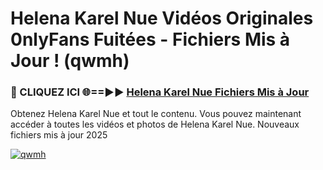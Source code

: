 # Helena Karel Nue Vidéos Originales 0nlyFans Fuitées - Fichiers Mis à Jour ! (qwmh)

<h3>🔴 CLIQUEZ ICI 🌐==►► <a href="https://tinyurl.com/2pmr4ezf" rel="nofollow">Helena Karel Nue Fichiers Mis à Jour</a></h3>

Obtenez Helena Karel Nue et tout le contenu. Vous pouvez maintenant accéder à toutes les vidéos et photos de Helena Karel Nue. Nouveaux fichiers mis à jour 2025

[![qwmh](https://i.imgur.com/6SNvagu.gif)](https://tinyurl.com/2pmr4ezf)
